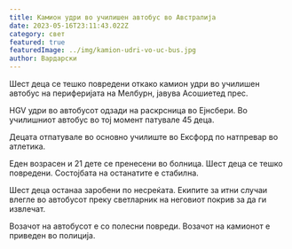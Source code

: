 ```yaml
---
title: Камион удри во училишен автобус во Австралија
date: 2023-05-16T23:11:43.022Z
category: свет
featured: true
featuredImage: ../img/kamion-udri-vo-uc-bus.jpg
author: Вардарски
---
```

Шест деца се тешко повредени откако камион удри во училишен автобус на периферијата на Мелбурн, јавува Асошиетед прес.

HGV удри во автобусот одзади на раскрсница во Ејнсбери. Во училишниот автобус во тој момент патувале 45 деца.

Децата отпатувале во основно училиште во Ексфорд по натпревар во атлетика.

Еден возрасен и 21 дете се пренесени во болница. Шест деца се тешко повредени. Состојбата на останатите е стабилна.

Шест деца останаа заробени по несреќата. Екипите за итни случаи влегле во автобусот преку светларник на неговиот покрив за да ги извлечат.

Возачот на автобусот е со полесни повреди. Возачот на камионот е приведен во полиција.